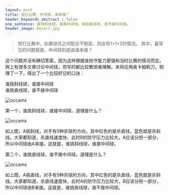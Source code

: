 ```yaml
---
layout: post
title: 双打比赛，中间球，谁来接？
header_keywords_abstract : false
one_sentence: 谁挑斜线球，谁接中间球。谁挑直线球，谁不接中间球。
header_image: Desert.jpg
---
```


>双打比赛中，如果球员之间配合不默契，则会有1+1<2的情况。
>其中，最常见的问题就是，中间球到底由谁来接？

这个问题并没有确切答案，因为这样根据谁防守能力更强和当时比赛的情况而定。网上有很多文章讨论中间球，但写的都比较繁琐难理解。末将应用奥卡姆剃刀，梳理了一下，得出了一个比较好记的口诀：

<div class="alert alert-danger" role="alert">谁挑斜线球，谁接中间球</div>

<div class="alert alert-danger" role="alert">谁挑直线球，谁不接中间球</div>


![occams](/image/occams.jpg)


第一个，谁挑斜线球，谁接中间球。道理是什么？

![occams](/image/double_midcourt1.png)

如上图，A挑斜线，对手有5种杀球的方向，其中红色的是杀直线，蓝色就是杀斜线。大家都知道，杀直线速度快，此时B的防守压力比较大，A应该分担一部分，所以中间球由A来接。这就是，谁挑斜线球，谁接中间球。

第二个，谁挑直线球，谁不接中间球。道理是什么？

![occams](/image/double_midcourt2.png)

如上图，A挑直线，对手有5种杀球的方向，其中红色的是杀直线，蓝色就是杀斜线。大家都知道，杀直线速度快，此时A的防守压力比较大，B应该分担一部分，所以中间球由B来接。这就是，谁挑直线球，谁不接中间球。

